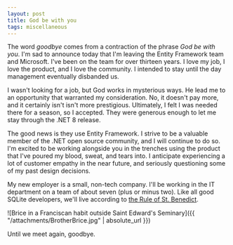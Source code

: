 ```yaml
---
layout: post
title: God be with you
tags: miscellaneous
---
```

The word *goodbye* comes from a contraction of the phrase *God be with you*. I'm sad to announce today that I'm leaving the Entity Framework team and Microsoft. I've been on the team for over thirteen years. I love my job, I love the product, and I love the community. I intended to stay until the day management eventually disbanded us.

I wasn't looking for a job, but God works in mysterious ways. He lead me to an opportunity that warranted my consideration. No, it doesn't pay more, and it certainly isn't isn't more prestigious. Ultimately, I felt I was needed there for a season, so I accepted. They were generous enough to let me stay through the .NET 8 release.

The good news is they use Entity Framework. I strive to be a valuable member of the .NET open source community, and I will continue to do so. I'm excited to be working alongside you in the trenches using the product that I've poured my blood, sweat, and tears into. I anticipate experiencing a lot of customer empathy in the near future, and seriously questioning some of my past design decisions.

My new employer is a small, non-tech company. I'll be working in the IT department on a team of about seven (plus or minus two). Like all good SQLite developers, we'll live according to [the Rule of St. Benedict](https://sqlite.org/codeofethics.html).

![Brice in a Franciscan habit outside Saint Edward's Seminary]({{ "/attachments/BrotherBrice.jpg" | absolute_url }})

Until we meet again, goodbye.
